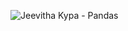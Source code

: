 ![Jeevitha Kypa - Pandas](https://user-images.githubusercontent.com/81794463/165135492-f4f5434f-d602-4d67-83bf-2ac4c11eb76f.png)
